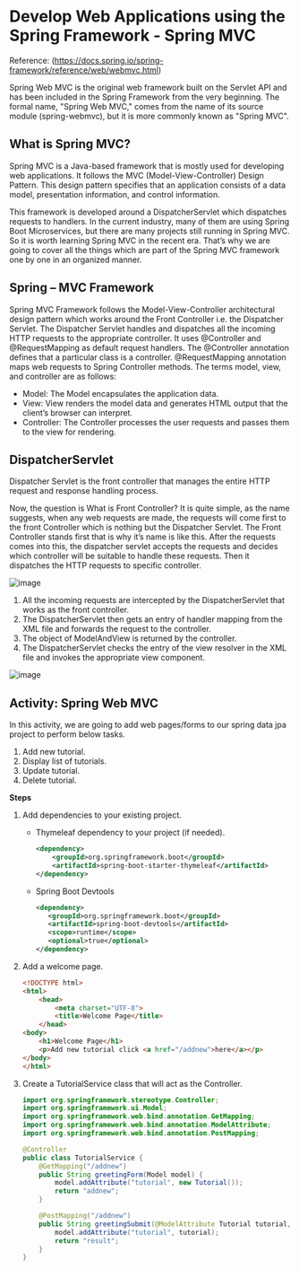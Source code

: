 # Develop Web Applications using the Spring Framework - Spring MVC

Reference: (https://docs.spring.io/spring-framework/reference/web/webmvc.html)

Spring Web MVC is the original web framework built on the Servlet API and has been included in the Spring Framework from the very beginning. The formal name, "Spring Web MVC," comes from the name of its source module (spring-webmvc), but it is more commonly known as "Spring MVC".

## What is Spring MVC?

Spring MVC is a Java-based framework that is mostly used for developing web applications. It follows the MVC (Model-View-Controller) Design Pattern. This design pattern specifies that an application consists of a data model, presentation information, and control information.

This framework is developed around a DispatcherServlet which dispatches requests to handlers. In the current industry, many of them are using Spring Boot Microservices, but there are many projects still running in Spring MVC. So it is worth learning Spring MVC in the recent era. That’s why we are going to cover all the things which are part of the Spring MVC framework one by one in an organized manner.

## Spring – MVC Framework

Spring MVC Framework follows the Model-View-Controller architectural design pattern which works around the Front Controller i.e. the Dispatcher Servlet. The Dispatcher Servlet handles and dispatches all the incoming HTTP requests to the appropriate controller. It uses @Controller and @RequestMapping as default request handlers. The @Controller annotation defines that a particular class is a controller. @RequestMapping annotation maps web requests to Spring Controller methods. The terms model, view, and controller are as follows:

- Model: The Model encapsulates the application data.
- View: View renders the model data and generates HTML output that the client’s browser can interpret.
- Controller: The Controller processes the user requests and passes them to the view for rendering.

## DispatcherServlet

Dispatcher Servlet is the front controller that manages the entire HTTP request and response handling process. 

Now, the question is What is Front Controller? It is quite simple, as the name suggests, when any web requests are made, the requests will come first to the front Controller which is nothing but the Dispatcher Servlet. The Front Controller stands first that is why it’s name is like this. After the requests comes into this, the dispatcher servlet accepts the requests and decides which controller will be suitable to handle these requests. Then it dispatches the HTTP requests to specific controller.

![image](https://github.com/asmalizaa/javaspring/assets/23090837/1bae210f-cfab-4f89-8487-34b56ccc6306)

1. All the incoming requests are intercepted by the DispatcherServlet that works as the front controller.
2. The DispatcherServlet then gets an entry of handler mapping from the XML file and forwards the request to the controller.
3. The object of ModelAndView is returned by the controller.
4. The DispatcherServlet checks the entry of the view resolver in the XML file and invokes the appropriate view component.

![image](https://github.com/asmalizaa/javaspring/assets/23090837/c8cc88ad-6406-4ff8-9e5d-eb2cd11c5f54)

## Activity: Spring Web MVC

In this activity, we are going to add web pages/forms to our spring data jpa project to perform below tasks.
1. Add new tutorial.
2. Display list of tutorials.
3. Update tutorial.
4. Delete tutorial.

**Steps**

1. Add dependencies to your existing project.

   - Thymeleaf dependency to your project (if needed).

     ```xml
     <dependency>
         <groupId>org.springframework.boot</groupId>
         <artifactId>spring-boot-starter-thymeleaf</artifactId>
     </dependency>
     ```

   - Spring Boot Devtools
     ```xml
     <dependency>
     	<groupId>org.springframework.boot</groupId>
     	<artifactId>spring-boot-devtools</artifactId>
     	<scope>runtime</scope>
     	<optional>true</optional>
     </dependency>
     ```

2. Add a welcome page.

   ```html
   <!DOCTYPE html>
   <html>
       <head>
           <meta charset="UTF-8">
           <title>Welcome Page</title>
       </head>
   <body>
       <h1>Welcome Page</h1>
       <p>Add new tutorial click <a href="/addnew">here</a></p>
   </body>
   </html>
   ```
   
4. Create a TutorialService class that will act as the Controller.

   ```java
   import org.springframework.stereotype.Controller;
   import org.springframework.ui.Model;
   import org.springframework.web.bind.annotation.GetMapping;
   import org.springframework.web.bind.annotation.ModelAttribute;
   import org.springframework.web.bind.annotation.PostMapping;

   @Controller
   public class TutorialService {
       @GetMapping("/addnew")
       public String greetingForm(Model model) {
           model.addAttribute("tutorial", new Tutorial());
           return "addnew";
       }

       @PostMapping("/addnew")
       public String greetingSubmit(@ModelAttribute Tutorial tutorial, Model model) {
           model.addAttribute("tutorial", tutorial);
           return "result";
       }
   }
   ```
   
